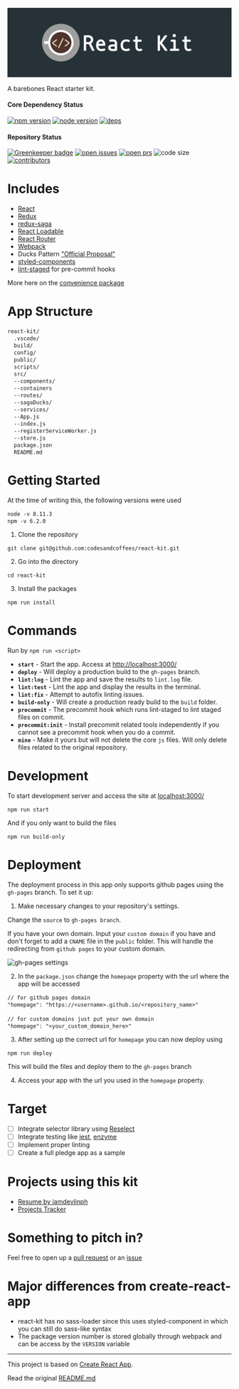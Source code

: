 ![react kit logo](./docs/logo.jpg)

A barebones React starter kit.

#### Core Dependency Status

[![npm version][npm-img]][npm-url]
[![node version][node-img]][node-url]
[![deps][deps-img]][deps-url]

#### Repository Status

[![Greenkeeper badge](https://badges.greenkeeper.io/codesandcoffees/react-kit.svg)](https://greenkeeper.io/)
[![open issues][issues-img]][issues-url]
[![open prs][pr-img]][pr-url]
![code size][code-size-img]
[![contributors][contributor-img]][contributor-url]


# Includes
- [React](https://github.com/facebook/react)
- [Redux](https://github.com/reactjs/redux)
- [redux-saga](https://github.com/redux-saga/redux-saga)
- [React Loadable](https://github.com/jamiebuilds/react-loadable)
- [React Router](https://github.com/ReactTraining/react-router)
- [Webpack](https://github.com/webpack/webpack)
- Ducks Pattern ["Official Proposal"](https://github.com/erikras/ducks-modular-redux)
- [styled-components](https://github.com/styled-components/styled-components)
- [lint-staged](https://github.com/okonet/lint-staged) for pre-commit hooks

More here on the [convenience package](https://github.com/codesandcoffees/react-pkg)

# App Structure
```
react-kit/
  .vscode/
  build/
  config/
  public/
  scripts/
  src/
  --components/
  --containers
  --routes/
  --sagaDucks/
  --services/
  --App.js
  --index.js
  --registerServiceWorker.js
  --store.js
  package.json
  README.md
```

# Getting Started
At the time of writing this, the following versions were used
```
node -v 8.11.3
npm -v 6.2.0
```
1. Clone the repository
```
git clone git@github.com:codesandcoffees/react-kit.git
```
2. Go into the directory
```
cd react-kit
```
3. Install the packages
```
npm run install
```
# Commands
Run by `npm run <script>`
* **`start`** - Start the app. Access at [http://localhost:3000/](http://localhost:3000/)
* **`deploy`** - Will deploy a production build to the `gh-pages` branch.
* **`lint:log`** - Lint the app and save the results to `lint.log` file.
* **`lint:test`** - Lint the app and display the results in the terminal.
* **`lint:fix`** - Attempt to autofix linting issues.
* **`build-only`** - Will create a production ready build to the `build` folder.
* **`precommit`** - The precommit hook which runs lint-staged to lint staged files on commit.
* **`precommit:init`** - Install precommit related tools independently if you cannot see a precommit hook when you do a commit.
* **`mine`** - Make it yours but will not delete the core `js` files. Will only delete files related to the original repository.

# Development
To start development server and access the site at [localhost:3000/](localhost:3000/)
```
npm run start
```

And if you only want to build the files
```
npm run build-only
```

# Deployment
The deployment process in this app only supports github pages using the `gh-pages` branch. To set it up:
1. Make necessary changes to your repository's settings.

Change the `source` to `gh-pages branch`.

If you have your own domain. Input your `custom domain` if you have and don't forget to add a `CNAME` file in the `public` folder. This will handle the redirecting from `github pages` to your custom domain.

![gh-pages settings](https://res.cloudinary.com/dfrhytey3/image/upload/v1522392328/gh-pages_rwrv32.png)

2. In the `package.json` change the `homepage` property with the url where the app will be accessed
```
// for github pages domain
"homepage": "https://<username>.github.io/<repository_name>"

// for custom domains just put your own domain
"homepage": "<your_custom_domain_here>"
```
3. After setting up the correct url for `homepage` you can now deploy using
```
npm run deploy
```
This will build the files and deploy them to the `gh-pages` branch

4. Access your app with the url you used in the `homepage` property.

# Target
- [ ] Integrate selector library using [Reselect](https://github.com/reactjs/reselect)
- [ ] Integrate testing like [jest](https://codesandcoffees.github.io/react-kit/#/), [enzyme](https://github.com/airbnb/enzyme)
- [ ] Implement proper linting
- [ ] Create a full pledge app as a sample

# Projects using this kit
- [Resume by iamdevlinph](https://github.com/iamdevlinph/resume)
- [Projects Tracker](https://github.com/iamdevlinph/projects-tracker)

# Something to pitch in?

Feel free to open up a [pull request](https://github.com/codesandcoffees/react-kit/pulls) or an [issue](https://github.com/codesandcoffees/react-kit/issues/new)

# Major differences from create-react-app
- react-kit has no sass-loader since this uses styled-component in which you can still do sass-like syntax
- The package version number is stored globally through webpack and can be access by the `VERSION` variable

---

This project is based on [Create React App](https://github.com/facebookincubator/create-react-app).

Read the original [README.md](/README-orig.md)

<!-- React PKG Details -->
[npm-img]: https://img.shields.io/npm/v/@codes-and-coffees/react-pkg.svg?style=flat-square&maxAge=86400
[npm-url]: https://www.npmjs.com/package/@codes-and-coffees/react-pkg
[node-img]: https://img.shields.io/node/v/@codes-and-coffees/react-pkg.svg?style=flat-square&maxAge=86400
[node-url]: https://nodejs.org/en/
[deps-img]: https://img.shields.io/david/codesandcoffees/react-pkg.svg?style=flat-square&maxAge=86400
[deps-url]: https://david-dm.org/codesandcoffees/react-pkg

<!-- Repo Details -->
[issues-url]: https://github.com/codesandcoffees/react-kit/issues
[issues-img]: https://img.shields.io/github/issues/codesandcoffees/react-kit.svg?style=flat-square&maxAge=86400
[pr-img]: https://img.shields.io/github/issues-pr/codesandcoffees/react-kit.svg?style=flat-square&maxAge=86400
[pr-url]: https://github.com/codesandcoffees/react-kit/pulls
[contributor-img]: https://img.shields.io/github/contributors/codesandcoffees/react-kit.svg?style=flat-square&maxAge=86400
[contributor-url]: https://github.com/codesandcoffees/react-kit/graphs/contributors
[code-size-img]: https://img.shields.io/github/languages/code-size/codesandcoffees/react-kit.svg?style=flat-square&maxAge=86400
